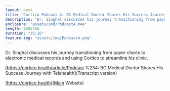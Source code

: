 ```yaml
---
layout: post
title: "Cortico Podcast 4: BC Medical Doctor Shares His Success Journey with Telehealth"
description: "Dr. Singhal discusses his journey transitioning from paper charts to electronic medical records and using Cortico to streamline his clinic."
enclosure: "assets/snd/Podcast4.m4a"
length: 9283416
duration: "35:16"
feature-img: "assets/img/Podcast4.png"
---
```

Dr. Singhal discusses his journey transitioning from paper charts to electronic medical records and using Cortico to streamline his clinic.

[https://cortico.health/article/Podcast %234: BC Medical Doctor Shares His Success Journey with Telehealth](Transcript version)

[https://cortico.health](Main Website)